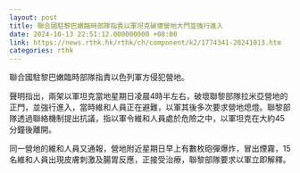 ```yaml
---
layout: post
title: 聯合國駐黎巴嫩臨時部隊指責以軍坦克破壞營地大門並強行進入
date: 2024-10-13 22:51:12.000000000 +08:00
link: https://news.rthk.hk/rthk/ch/component/k2/1774341-20241013.htm
categories: rthk
---
```


聯合國駐黎巴嫩臨時部隊指責以色列軍方侵犯營地。

聲明指出，兩架以軍坦克當地星期日凌晨4時半左右，破壞聯黎部隊拉米亞營地的正門，並強行進入，當時維和人員正在避難，以軍其後多次要求營地熄燈。聯黎部隊透過聯絡機制提出抗議，指以軍令維和人員處於危險之中，以軍坦克在大約45分鐘後離開。

同一營地的維和人員又通報，營地附近星期日早上有數枚砲彈爆炸，冒出煙霧，15名維和人員出現皮膚刺激及腸胃反應，正接受治療，聯黎部隊要求以軍立即解釋。
